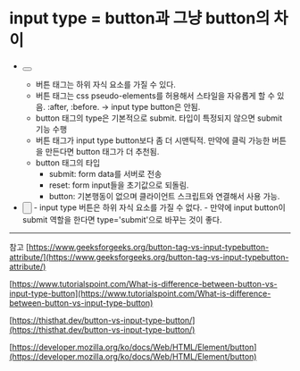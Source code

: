 # input type = button과 그냥 button의 차이

- <button></button>

  - 버튼 태그는 하위 자식 요소를 가질 수 있다.
  - 버튼 태그는 css pseudo-elements를 허용해서 스타일을 자유롭게 할 수 있음. :after, :before. → input type button은 안됨.
  - button 태그의 type은 기본적으로 submit. 타입이 특정되지 않으면 submit 기능 수행
  - 버튼 태그가 input type button보다 좀 더 시맨틱적. 만약에 클릭 가능한 버튼을 만든다면 button 태그가 더 추천됨.
  - button 태그의 타입
    - submit: form data를 서버로 전송
    - reset: form input들을 초기값으로 되돌림.
    - button: 기본행동이 없으며 클라이언트 스크립트와 연결해서 사용 가능.

- <input type="button" />
    - input type 버튼은 하위 자식 요소를 가질 수 없다.
    - 만약에 input button이 submit 역할을 한다면 type='submit'으로 바꾸는 것이 좋다.

---

참고
[https://www.geeksforgeeks.org/button-tag-vs-input-typebutton-attribute/](https://www.geeksforgeeks.org/button-tag-vs-input-typebutton-attribute/)

[https://www.tutorialspoint.com/What-is-difference-between-button-vs-input-type-button](https://www.tutorialspoint.com/What-is-difference-between-button-vs-input-type-button)

[https://thisthat.dev/button-vs-input-type-button/](https://thisthat.dev/button-vs-input-type-button/)

[https://developer.mozilla.org/ko/docs/Web/HTML/Element/button](https://developer.mozilla.org/ko/docs/Web/HTML/Element/button)
